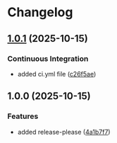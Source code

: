 # Changelog

## [1.0.1](https://github.com/AvdienkoSergey/sso/compare/sso-v1.0.0...sso-v1.0.1) (2025-10-15)


### Continuous Integration

* added ci.yml file ([c26f5ae](https://github.com/AvdienkoSergey/sso/commit/c26f5ae837af010887a82d71be715ac1ab1e978f))

## 1.0.0 (2025-10-15)


### Features

* added release-please ([4a1b7f7](https://github.com/AvdienkoSergey/sso/commit/4a1b7f71313525bd0b90708d4b93ec4ce5179cee))
